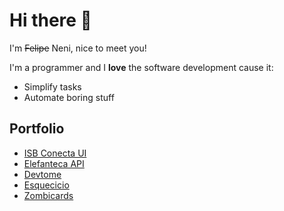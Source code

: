 # Hi there 👋

I'm ~~Felipe~~ Neni, nice to meet you!

I'm a programmer and I **love** the software development cause it:
 
- Simplify tasks
- Automate boring stuff

## Portfolio

- [ISB Conecta UI](https://github.com/nenitf/isb-conecta_ui#readme)
- [Elefanteca API](https://github.com/nenitf/elefanteca_api#readme)
- [Devtome](https://github.com/nenitf/devtome#readme)
- [Esquecicio](https://github.com/nenitf/esquecicio#readme)
- [Zombicards](https://github.com/jooaopc/zombicards#readme)
